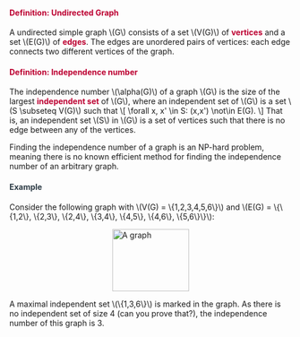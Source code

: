 <div class="content-box pad-box-mini border border-trbl border-round">
<h4 style="color: #bc0031;"><strong>Definition: Undirected Graph</strong></h4>
A undirected simple graph \(G\) consists of a set \(V(G)\) of <span style="color: #bc0031;"><strong>vertices</strong></span> and a set \(E(G)\) of <span style="color: #bc0031;"><strong>edges</strong></span>. The edges are unordered pairs of vertices: each edge connects two different vertices of the graph.</div>
<div class="content-box pad-box-mini border border-trbl border-round">
<h4 style="color: #bc0031;"><strong>Definition: Independence number</strong></h4>
The independence number \(\alpha(G)\) of a graph \(G\) is the size of the largest <span style="color: #bc0031;"><strong>independent set</strong></span> of \(G\), where an independent set of \(G\) is a set \(S \subseteq V(G)\) such that \[ \forall x, x' \in S: (x,x') \not\in E(G). \] That is, an independent set \(S\) in \(G\) is a set of vertices such that there is no edge between any of the vertices.</div>
<p>Finding the independence number of a graph is an NP-hard problem, meaning there is no known efficient method for finding the independence number of an arbitrary graph.</p>
<div class="content-box pad-box-mini border border-trbl border-round">
<h4 style="color: #2d3b45;"><strong>Example</strong></h4>
Consider the following graph with \(V(G) = \{1,2,3,4,5,6\}\) and \(E(G) = \{\{1,2\}, \{2,3\}, \{2,4\}, \{3,4\}, \{4,5\}, \{4,6\}, \{5,6\}\}\):
<p><img style="display: block; margin-left: auto; margin-right: auto;" src="/img/329558?verifier=wkoBJ5kHXla1669RTG9fzb3q18VILJNrUQU8MDE2" alt="A graph" width="137" height="111" data-api-endpoint="https://canvas.uva.nl/api/v1/courses/2205/files/329558" data-api-returntype="File"></p>
A maximal independent set \(\{1,3,6\}\) is marked in the graph. As there is no independent set of size 4 (can you prove that?), the independence number of this graph is 3.</div>
